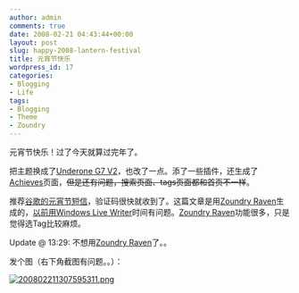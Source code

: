 ```yaml
---
author: admin
comments: true
date: 2008-02-21 04:43:44+00:00
layout: post
slug: happy-2008-lantern-festival
title: 元宵节快乐
wordpress_id: 17
categories:
- Blogging
- Life
tags:
- Blogging
- Theme
- Zoundry
---
```


[](http://greenmoon55.com/wp-content/uploads/2008/02/20080221130759531.png)元宵节快乐！过了今天就算过完年了。

把主题换成了[Underone G7 V2](http://www.underone.com/2008/01/30/theme-g7v2-final/)，也改了一点。添了一些插件，还生成了[Achieves](http://greenmoon55.com/achieves/)页面，<strike>但是还有问题，搜索页面、tags页面都和首页不一样</strike>。

推荐[谷歌的元宵节短信](http://www.google.cn/rebang/msg)，验证码很快就收到了。这篇文章是用[Zoundry Raven](http://www.zoundryraven.com/)生成的，[以前用Windows Live Writer](http://greenmoon55.com/tag/windows-live-writer/)时间有问题。[Zoundry Raven](http://www.zoundryraven.com/)功能很多，只是觉得选Tag比较麻烦。

Update @ 13:29: 不想用[Zoundry Raven](http://www.zoundryraven.com/)了。。

发个图（右下角截图有问题。。）：

[![200802211307595311.png](http://greenmoon55.com/wp-content/uploads/2008/02/200802211307595311.thumbnail.png)](http://greenmoon55.com/wp-content/uploads/2008/02/200802211307595311.png)[](http://greenmoon55.com/wp-content/uploads/2008/02/20080221130759531.png)
